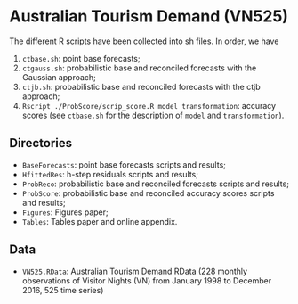 # Australian Tourism Demand (VN525)

The different R scripts have been collected into sh files. In order, we have
1.  `ctbase.sh`: point base forecasts;
2.  `ctgauss.sh`: probabilistic base and reconciled forecasts with the Gaussian approach;
3.  `ctjb.sh`: probabilistic base and reconciled forecasts with the ctjb approach;
4.  `Rscript ./ProbScore/scrip_score.R model transformation`: accuracy scores (see `ctbase.sh` for the description of `model` and `transformation`).

## Directories

-   `BaseForecasts`: point base forecasts scripts and results;
-   `HfittedRes`: h-step residuals scripts and results;
-   `ProbReco`: probabilistic base and reconciled forecasts scripts and results;
-   `ProbScore`: probabilistic base and reconciled accuracy scores scripts and results;
-   `Figures`: Figures paper;
-   `Tables`: Tables paper and online appendix.

## Data

-   `VN525.RData`: Australian Tourism Demand RData (228 monthly observations of Visitor Nights (VN) from January 1998 to December 2016, 525 time series)
